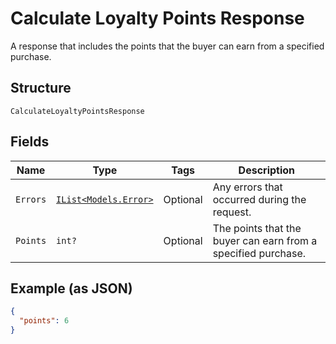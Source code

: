 
# Calculate Loyalty Points Response

A response that includes the points that the buyer can earn from
a specified purchase.

## Structure

`CalculateLoyaltyPointsResponse`

## Fields

| Name | Type | Tags | Description |
|  --- | --- | --- | --- |
| `Errors` | [`IList<Models.Error>`](../../doc/models/error.md) | Optional | Any errors that occurred during the request. |
| `Points` | `int?` | Optional | The points that the buyer can earn from a specified purchase. |

## Example (as JSON)

```json
{
  "points": 6
}
```

